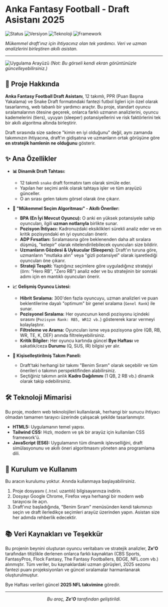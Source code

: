 # Anka Fantasy Football - Draft Asistanı 2025

![Status](https://img.shields.io/badge/Status-Tamamland%C4%B1-brightgreen)
![Versiyon](https://img.shields.io/badge/Versiyon-1.0.0-blue)
![Teknoloji](https://img.shields.io/badge/Teknoloji-HTML/CSS/JS-orange)
![Framework](https://img.shields.io/badge/Framework-TailwindCSS-38B2AC)

*Mükemmel draft'ınız için ihtiyacınız olan tek yardımcı. Veri ve uzman analizlerini birleştiren akıllı asistan.*

---

![Uygulama Arayüzü](https://i.imgur.com/GHYsV8M.png)
*(Not: Bu görseli kendi ekran görüntünüzle güncelleyebilirsiniz.)*

## 📝 Proje Hakkında

**Anka Fantasy Football Draft Asistanı**, 12 takımlı, PPR (Puan Başına Yakalama) ve Snake Draft formatındaki fantezi futbol ligleri için özel olarak tasarlanmış, web tabanlı bir yardımcı araçtır. Bu proje, standart oyuncu sıralamalarının ötesine geçerek, onlarca farklı uzmanın analizlerini, oyuncu kademelerini (tiers), uyuyan (sleeper) potansiyellerini ve risk faktörlerini tek bir akıllı algoritma altında birleştirir.

Draft sırasında size sadece "kimin en iyi olduğunu" değil, aynı zamanda takımınızın ihtiyacına, draft'ın gidişatına ve uzmanların ortak görüşüne göre **en stratejik hamlenin ne olduğunu** gösterir.

## ✨ Ana Özellikler

* **📊 Dinamik Draft Tahtası:**
    * 12 takımlı `snake` draft formatını tam olarak simüle eder.
    * Yapılan her seçimi anlık olarak tahtaya işler ve tüm arayüzü günceller.
    * O an sırası gelen takımı görsel olarak öne çıkarır.

* **🧠 "Mükemmel Seçim Algoritması" - Akıllı Öneriler:**
    * **BPA (En İyi Mevcut Oyuncu):** O anki en yüksek potansiyele sahip oyuncuları, ilgili **uzman notlarıyla** birlikte sunar.
    * **Pozisyon İhtiyacı:** Kadronuzdaki eksiklikleri sürekli analiz eder ve en kritik pozisyondaki en iyi oyuncuları önerir.
    * **ADP Fırsatları:** Sıralamasına göre beklenenden daha alt sıralara düşmüş, "kelepir" olarak nitelendirilebilecek oyuncuları size bildirir.
    * **Uzmanların Gözdesi & Uykucular (Sleepers):** Draft'ın turuna göre, uzmanların "mutlaka alın" veya "gizli potansiyel" olarak işaretlediği oyuncuları öne çıkarır.
    * **Strateji Tespiti:** Yaptığınız seçimlere göre uyguladığınız stratejiyi (örn: "Hero RB", "Zero RB") analiz eder ve bu stratejinin bir sonraki adımı için en mantıklı oyuncuları önerir.

* **📈 Gelişmiş Oyuncu Listesi:**
    * **Hibrit Sıralama:** 300'den fazla oyuncuyu, uzman analizleri ve puan beklentilerine dayalı "optimum" bir genel sıralama (`Genel Rank`) ile sunar.
    * **Pozisyonel Sıralama:** Her oyuncunun kendi pozisyonu içindeki sırasını (`Pozisyon Rank: RB5, WR12 vb.`) göstererek karar vermeyi kolaylaştırır.
    * **Filtreleme ve Arama:** Oyuncuları isme veya pozisyona göre (QB, RB, WR, TE, K, DEF) anında filtreleyebilirsiniz.
    * **Kritik Bilgiler:** Her oyuncu kartında güncel **Bye Haftası** ve sakatlık/ceza **Durumu** (Q, SUS, IR) bilgisi yer alır.

* **👤 Kişiselleştirilmiş Takım Paneli:**
    * Draft'taki herhangi bir takımı "Benim Sıram" olarak seçebilir ve tüm önerileri o takımın perspektifinden alabilirsiniz.
    * Seçtiğiniz takımın anlık **Kadro Dağılımını** (1 QB, 2 RB vb.) dinamik olarak takip edebilirsiniz.

## 🛠️ Teknoloji Mimarisi

Bu proje, modern web teknolojileri kullanılarak, herhangi bir sunucu ihtiyacı olmadan tamamen tarayıcı üzerinde çalışacak şekilde tasarlanmıştır.

* **HTML5:** Uygulamanın temel yapısı.
* **Tailwind CSS:** Hızlı, modern ve şık bir arayüz için kullanılan CSS framework'ü.
* **JavaScript (ES6):** Uygulamanın tüm dinamik işlevselliğini, draft simülasyonunu ve akıllı öneri algoritmasını yöneten ana programlama dili.

## 🚀 Kurulum ve Kullanım

Bu aracın kurulumu yoktur. Anında kullanmaya başlayabilirsiniz.

1.  Proje dosyasını (`.html` uzantılı) bilgisayarınıza indirin.
2.  Dosyayı Google Chrome, Firefox veya herhangi bir modern web tarayıcısı ile açın.
3.  Draft'ınız başladığında, "Benim Sıram" menüsünden kendi takımınızı seçin ve draft ilerledikçe seçimleri arayüz üzerinden yapın. Asistan size her adımda rehberlik edecektir.

## 📚 Veri Kaynakları ve Teşekkür

Bu projenin beynini oluşturan oyuncu veritabanı ve stratejik analizler, **Ze'O** tarafından titizlikle derlenen onlarca farklı kaynaktan (CBS Sports, FantasyPros, Flock Fantasy, The Fantasy Footballers, BDGE, NFL.com vb.) alınmıştır. Tüm veriler, bu kaynaklardaki uzman görüşleri, 2025 sezonu fantezi puanı projeksiyonları ve güncel sıralamalar harmanlanarak oluşturulmuştur.

Bye Haftası verileri güncel **2025 NFL takvimine** göredir.

---

<p align="center">
  <em>Bu araç, <strong>Ze'O</strong> tarafından geliştirildi.</em>
</p>